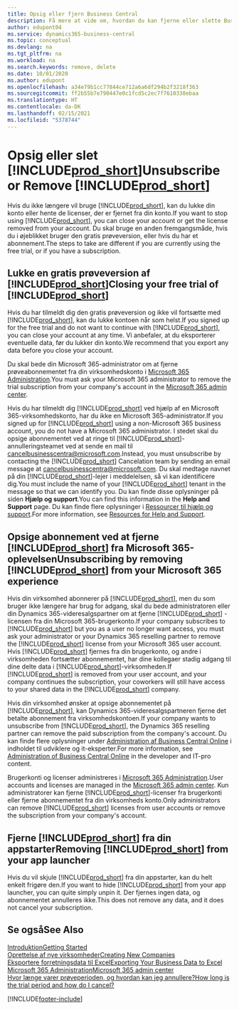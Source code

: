 ```yaml
---
title: Opsig eller fjern Business Central
description: Få mere at vide om, hvordan du kan fjerne eller slette Business Central-oplevelsen, hvis du har et prøveabonnement, eller hvis du har et betalt abonnement.
author: edupont04
ms.service: dynamics365-business-central
ms.topic: conceptual
ms.devlang: na
ms.tgt_pltfrm: na
ms.workload: na
ms.search.keywords: remove, delete
ms.date: 10/01/2020
ms.author: edupont
ms.openlocfilehash: a34e79b1cc77844ce712a6a6df294b2f3218f363
ms.sourcegitcommit: ff2b55b7e790447e0c1fcd5c2ec7f7610338ebaa
ms.translationtype: HT
ms.contentlocale: da-DK
ms.lasthandoff: 02/15/2021
ms.locfileid: "5378744"
---
```

# <a name="unsubscribe-or-remove-prod_short"></a><span data-ttu-id="3bd22-103">Opsig eller slet [!INCLUDE[prod_short](includes/prod_short.md)]</span><span class="sxs-lookup"><span data-stu-id="3bd22-103">Unsubscribe or Remove [!INCLUDE[prod_short](includes/prod_short.md)]</span></span>

<span data-ttu-id="3bd22-104">Hvis du ikke længere vil bruge [!INCLUDE[prod_short](includes/prod_short.md)], kan du lukke din konto eller hente de licenser, der er fjernet fra din konto.</span><span class="sxs-lookup"><span data-stu-id="3bd22-104">If you want to stop using [!INCLUDE[prod_short](includes/prod_short.md)], you can close your account or get the license removed from your account.</span></span> <span data-ttu-id="3bd22-105">Du skal bruge en anden fremgangsmåde, hvis du i øjeblikket bruger den gratis prøveversion, eller hvis du har et abonnement.</span><span class="sxs-lookup"><span data-stu-id="3bd22-105">The steps to take are different if you are currently using the free trial, or if you have a subscription.</span></span>  

## <a name="closing-your-free-trial-of-prod_short"></a><span data-ttu-id="3bd22-106">Lukke en gratis prøveversion af [!INCLUDE[prod_short](includes/prod_short.md)]</span><span class="sxs-lookup"><span data-stu-id="3bd22-106">Closing your free trial of [!INCLUDE[prod_short](includes/prod_short.md)]</span></span>

<span data-ttu-id="3bd22-107">Hvis du har tilmeldt dig den gratis prøveversion og ikke vil fortsætte med [!INCLUDE[prod_short](includes/prod_short.md)], kan du lukke kontoen når som helst.</span><span class="sxs-lookup"><span data-stu-id="3bd22-107">If you signed up for the free trial and do not want to continue with [!INCLUDE[prod_short](includes/prod_short.md)], you can close your account at any time.</span></span> <span data-ttu-id="3bd22-108">Vi anbefaler, at du eksporterer eventuelle data, før du lukker din konto.</span><span class="sxs-lookup"><span data-stu-id="3bd22-108">We recommend that you export any data before you close your account.</span></span> 

<span data-ttu-id="3bd22-109">Du skal bede din Microsoft 365-administrator om at fjerne prøveabonnementet fra din virksomhedskonto i [Microsoft 365 Administration](https://admin.microsoft.com/).</span><span class="sxs-lookup"><span data-stu-id="3bd22-109">You must ask your Microsoft 365 administrator to remove the trial subscription from your company's account in the [Microsoft 365 admin center](https://admin.microsoft.com/).</span></span>  

<span data-ttu-id="3bd22-110">Hvis du har tilmeldt dig [!INCLUDE[prod_short](includes/prod_short.md)] ved hjælp af en Microsoft 365-virksomhedskonto, har du ikke en Microsoft 365-administrator.</span><span class="sxs-lookup"><span data-stu-id="3bd22-110">If you signed up for [!INCLUDE[prod_short](includes/prod_short.md)] using a non-Microsoft 365 business account, you do not have a Microsoft 365 administrator.</span></span> <span data-ttu-id="3bd22-111">I stedet skal du opsige abonnementet ved at ringe til [!INCLUDE[prod_short](includes/prod_short.md)]-annulleringsteamet ved at sende en mail til [cancelbusinesscentra@microsoft.com](mailto:cancelbusinesscentra@microsoft.com).</span><span class="sxs-lookup"><span data-stu-id="3bd22-111">Instead, you must unsubscribe by contacting the [!INCLUDE[prod_short](includes/prod_short.md)] Cancelation team by sending an email message at [cancelbusinesscentra@microsoft.com](mailto:cancelbusinesscentra@microsoft.com).</span></span> <span data-ttu-id="3bd22-112">Du skal medtage navnet på din [!INCLUDE[prod_short](includes/prod_short.md)]-lejer i meddelelsen, så vi kan identificere dig.</span><span class="sxs-lookup"><span data-stu-id="3bd22-112">You must include the name of your [!INCLUDE[prod_short](includes/prod_short.md)] tenant in the message so that we can identify you.</span></span> <span data-ttu-id="3bd22-113">Du kan finde disse oplysninger på siden **Hjælp og support**.</span><span class="sxs-lookup"><span data-stu-id="3bd22-113">You can find this information in the **Help and Support** page.</span></span> <span data-ttu-id="3bd22-114">Du kan finde flere oplysninger i [Ressourcer til hjælp og support](product-help-and-support.md).</span><span class="sxs-lookup"><span data-stu-id="3bd22-114">For more information, see [Resources for Help and Support](product-help-and-support.md).</span></span>  

## <a name="unsubscribing-by-removing-prod_short-from-your-microsoft-365-experience"></a><span data-ttu-id="3bd22-115">Opsige abonnement ved at fjerne [!INCLUDE[prod_short](includes/prod_short.md)] fra Microsoft 365-oplevelsen</span><span class="sxs-lookup"><span data-stu-id="3bd22-115">Unsubscribing by removing [!INCLUDE[prod_short](includes/prod_short.md)] from your Microsoft 365 experience</span></span>

<span data-ttu-id="3bd22-116">Hvis din virksomhed abonnerer på [!INCLUDE[prod_short](includes/prod_short.md)], men du som bruger ikke længere har brug for adgang, skal du bede administratoren eller din Dynamics 365-videresalgspartner om at fjerne [!INCLUDE[prod_short](includes/prod_short.md)] -licensen fra din Microsoft 365-brugerkonto.</span><span class="sxs-lookup"><span data-stu-id="3bd22-116">If your company subscribes to [!INCLUDE[prod_short](includes/prod_short.md)] but you as a user no longer want access, you must ask your administrator or your Dynamics 365 reselling partner to remove the [!INCLUDE[prod_short](includes/prod_short.md)] license from your Microsoft 365 user account.</span></span> <span data-ttu-id="3bd22-117">Hvis [!INCLUDE[prod_short](includes/prod_short.md)] fjernes fra din brugerkonto, og andre i virksomheden fortsætter abonnementet, har dine kollegaer stadig adgang til dine delte data i [!INCLUDE[prod_short](includes/prod_short.md)]-virksomheden.</span><span class="sxs-lookup"><span data-stu-id="3bd22-117">If [!INCLUDE[prod_short](includes/prod_short.md)] is removed from your user account, and your company continues the subscription, your coworkers will still have access to your shared data in the [!INCLUDE[prod_short](includes/prod_short.md)] company.</span></span>  

<span data-ttu-id="3bd22-118">Hvis din virksomhed ønsker at opsige abonnementet på [!INCLUDE[prod_short](includes/prod_short.md)], kan Dynamics 365-videresalgspartneren fjerne det betalte abonnement fra virksomhedskontoen.</span><span class="sxs-lookup"><span data-stu-id="3bd22-118">If your company wants to unsubscribe from [!INCLUDE[prod_short](includes/prod_short.md)], the Dynamics 365 reselling partner can remove the paid subscription from the company's account.</span></span> <span data-ttu-id="3bd22-119">Du kan finde flere oplysninger under [Administration af Business Central Online](/dynamics365/business-central/dev-itpro/administration/tenant-administration) i indholdet til udviklere og it-eksperter.</span><span class="sxs-lookup"><span data-stu-id="3bd22-119">For more information, see [Administration of Business Central Online](/dynamics365/business-central/dev-itpro/administration/tenant-administration) in the developer and IT-pro content.</span></span>  

<span data-ttu-id="3bd22-120">Brugerkonti og licenser administreres i [Microsoft 365 Administration](https://admin.microsoft.com/).</span><span class="sxs-lookup"><span data-stu-id="3bd22-120">User accounts and licenses are managed in the [Microsoft 365 admin center](https://admin.microsoft.com/).</span></span> <span data-ttu-id="3bd22-121">Kun administratorer kan fjerne [!INCLUDE[prod_short](includes/prod_short.md)]-licenser fra brugerkonti eller fjerne abonnementet fra din virksomheds konto.</span><span class="sxs-lookup"><span data-stu-id="3bd22-121">Only administrators can remove [!INCLUDE[prod_short](includes/prod_short.md)] licenses from user accounts or remove the subscription from your company's account.</span></span>  

## <a name="removing-prod_short-from-your-app-launcher"></a><span data-ttu-id="3bd22-122">Fjerne [!INCLUDE[prod_short](includes/prod_short.md)] fra din appstarter</span><span class="sxs-lookup"><span data-stu-id="3bd22-122">Removing [!INCLUDE[prod_short](includes/prod_short.md)] from your app launcher</span></span>
<span data-ttu-id="3bd22-123">Hvis du vil skjule [!INCLUDE[prod_short](includes/prod_short.md)] fra din appstarter, kan du helt enkelt frigøre den.</span><span class="sxs-lookup"><span data-stu-id="3bd22-123">If you want to hide [!INCLUDE[prod_short](includes/prod_short.md)] from your app launcher, you can quite simply unpin it.</span></span> <span data-ttu-id="3bd22-124">Der fjernes ingen data, og abonnementet annulleres ikke.</span><span class="sxs-lookup"><span data-stu-id="3bd22-124">This does not remove any data, and it does not cancel your subscription.</span></span>  

## <a name="see-also"></a><span data-ttu-id="3bd22-125">Se også</span><span class="sxs-lookup"><span data-stu-id="3bd22-125">See Also</span></span>
[<span data-ttu-id="3bd22-126">Introduktion</span><span class="sxs-lookup"><span data-stu-id="3bd22-126">Getting Started</span></span>](product-get-started.md)  
[<span data-ttu-id="3bd22-127">Oprettelse af nye virksomheder</span><span class="sxs-lookup"><span data-stu-id="3bd22-127">Creating New Companies</span></span>](about-new-company.md)  
[<span data-ttu-id="3bd22-128">Eksportere forretningsdata til Excel</span><span class="sxs-lookup"><span data-stu-id="3bd22-128">Exporting Your Business Data to Excel</span></span>](about-export-data.md)  
[<span data-ttu-id="3bd22-129">Microsoft 365 Administration</span><span class="sxs-lookup"><span data-stu-id="3bd22-129">Microsoft 365 admin center</span></span>](https://admin.microsoft.com/)  
[<span data-ttu-id="3bd22-130">Hvor længe varer prøveperioden, og hvordan kan jeg annullere?</span><span class="sxs-lookup"><span data-stu-id="3bd22-130">How long is the trial period and how do I cancel?</span></span>](https://community.dynamics.com/business/b/financials/archive/2016/11/28/how-long-is-the-trial-period-and-how-do-i-cancel)  


[!INCLUDE[footer-include](includes/footer-banner.md)]